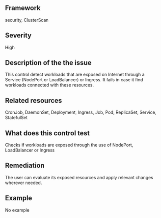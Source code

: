 ## Framework
security, ClusterScan
 
## Severity
High

## Description of the the issue
This control detect workloads that are exposed on Internet through a Service (NodePort or LoadBalancer) or Ingress. It fails in case it find workloads connected with these resources.
 
## Related resources
CronJob, DaemonSet, Deployment, Ingress, Job, Pod, ReplicaSet, Service, StatefulSet
 
## What does this control test
Checks if workloads are exposed through the use of NodePort, LoadBalancer or Ingress
 
## Remediation
The user can evaluate its exposed resources and apply relevant changes wherever needed.
 
## Example
No example
